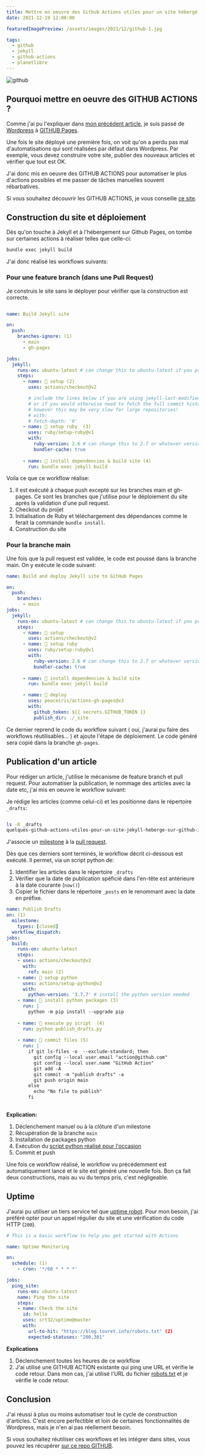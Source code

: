```yaml
---
title: Mettre en oeuvre des Github Actions utiles pour un site hébergé sur Github pages
date: 2021-12-19 12:00:00

featuredImagePreview: /assets/images/2021/12/github-1.jpg

tags:
  - github
  - jekyll
  - github-actions
  - planetlibre
---
```


![github](/assets/images/2021/12/github-1.jpg)

## Pourquoi mettre en oeuvre des GITHUB ACTIONS ?

Comme j'ai pu l'expliquer dans [mon précédent article](https://blog.touret.info/2021/12/06/migrer-un-blog-wordpress-vers-github-io/), je suis passé de [Wordpress](wordpress.com/) à [GITHUB Pages](https://pages.github.com/).

Une fois le site déployé une première fois, on voit qu'on a perdu pas mal d'automatisations qui sont réalisées par défaut dans Wordpress. Par exemple, vous devez construire votre site, publier des nouveaux articles et vérifier que tout est OK.

J'ai donc mis en oeuvre des GITHUB ACTIONS pour automatiser le plus d'actions possibles et me passer de tâches manuelles souvent rébarbatives.

Si vous souhaitez découvrir les GITHUB ACTIONS, je vous conseille [ce site](https://github.com/features/actions).

## Construction du site et déploiement

Dès qu'on touche à Jekyll et à l'hébergement sur Github Pages, on tombe sur certaines actions à réaliser telles que celle-ci:

```bash
bundle exec jekyll build 
``` 

J'ai donc réalisé les workflows suivants:

### Pour une feature branch (dans une Pull Request)
Je construis le site sans le déployer pour vérifier que la construction est correcte.

```yaml

name: Build Jekyll site

on:
  push:
    branches-ignore: (1)
      - main
      - gh-pages

jobs:
  jekyll:
    runs-on: ubuntu-latest # can change this to ubuntu-latest if you prefer
    steps:
      - name: 📂 setup (2)
        uses: actions/checkout@v2

        # include the lines below if you are using jekyll-last-modified-at
        # or if you would otherwise need to fetch the full commit history
        # however this may be very slow for large repositories!
        # with:
        # fetch-depth: '0'
      - name: 💎 setup ruby  (3)
        uses: ruby/setup-ruby@v1
        with:
          ruby-version: 2.6 # can change this to 2.7 or whatever version you prefer
          bundler-cache: true
      
      - name: 🔨 install dependencies & build site (4)
        run: bundle exec jekyll build
```

Voila ce que ce workflow réalise:

1. Il est exécuté à chaque push excepté sur les branches main et gh-pages. Ce sont les branches que j'utilise pour le déploiement du site après la validation d'une pull request.
2. Checkout du projet
3. Initialisation de Ruby et téléchargement des dépendances comme le ferait la commande ``bundle install``.
4. Construction du site

### Pour la branche main

Une fois que la pull request est validée, le code est poussé dans la branche main. On y exécute le code suivant:

```yaml
name: Build and deploy Jekyll site to GitHub Pages

on:
  push:
    branches:
      - main
jobs:
  jekyll:
    runs-on: ubuntu-latest # can change this to ubuntu-latest if you prefer
    steps:
      - name: 📂 setup
        uses: actions/checkout@v2
      - name: 💎 setup ruby
        uses: ruby/setup-ruby@v1
        with:
          ruby-version: 2.6 # can change this to 2.7 or whatever version you prefer
          bundler-cache: true
      
      - name: 🔨 install dependencies & build site
        run: bundle exec jekyll build

      - name: 🚀 deploy
        uses: peaceiris/actions-gh-pages@v3
        with:
          github_token: ${{ secrets.GITHUB_TOKEN }}
          publish_dir: ./_site
```

Ce dernier reprend le code du workflow suivant ( oui, j'aurai pu faire des workflows réutilisables... ) et ajoute l'étape de déploiement.
Le code généré sera copié dans la branche ``gh-pages``.


## Publication d'un article

Pour rédiger un article, j'utilise le mécanisme de feature branch et pull request. Pour automatiser la publication, le nommage des articles avec la date etc, j'ai mis en oeuvre le workflow suivant:


Je rédige les articles (comme celui-ci) et les positionne dans le répertoire ``_drafts``:

```bash

ls -R _drafts                                                                                               
quelques-github-actions-utiles-pour-un-site-jekyll-heberge-sur-github-io.md
```

J'associe un [milestone](https://docs.github.com/en/issues/using-labels-and-milestones-to-track-work/about-milestones) à la [pull request](https://docs.github.com/en/pull-requests/collaborating-with-pull-requests/proposing-changes-to-your-work-with-pull-requests/about-pull-requests). 

Dès que ces derniers sont terminés, le workflow décrit ci-dessous est exécuté. 
Il permet, via un script python de:
1. Identifier les articles dans le répertoire ``_drafts``
2. Vérifier que la date de publication spéficié dans l'en-tête est antérieure à la date courante (``now()``)
3. Copier le fichier dans le répertoire ``_posts`` en le renommant avec la date en préfixe.

```yaml
name: Publish Drafts
on: (1)
  milestone:
    types: [closed]
  workflow_dispatch:
jobs:
  build:
    runs-on: ubuntu-latest
    steps:
    - uses: actions/checkout@v2
      with:
        ref: main (2)
    - name: 📂 setup python
      uses: actions/setup-python@v2
      with:
        python-version: '3.7.7' # install the python version needed
    - name: 💎 install python packages (3)
      run: |
        python -m pip install --upgrade pip 
          
    - name: 🔨 execute py script  (4)
      run: python publish_drafts.py
          
    - name: 🔨 commit files (5)
      run: |
        if git ls-files -o  --exclude-standard; then
          git config --local user.email "action@github.com"
          git config --local user.name "GitHub Action"
          git add -A
          git commit -m "publish drafts" -a
          git push origin main
        else
          echo "No file to publish"
        fi
          
```

**Explication:**

1. Déclenchement manuel ou à la clôture d'un milestone
2. Récupération de la branche ``main``
3. Installation de packages python
4. Exécution du [script python réalisé pour l'occasion](https://github.com/alexandre-touret/alexandre-touret.github.io/blob/main/publish_drafts.py)
5. Commit et push

Une fois ce workflow réalisé, le workflow vu précédemment est automatiquement lancé et le site est généré une nouvelle fois. Bon ça fait deux constructions, mais au vu du temps pris, c'est négligeable.

## Uptime

J'aurai pu utiliser un tiers service tel que [uptime robot](https://uptimerobot.com/). 
Pour mon besoin, j'ai préféré opter pour un appel régulier du site et une vérification du code HTTP (``200``).

```yaml
# This is a basic workflow to help you get started with Actions

name: Uptime Monitoring

on:
  schedule: (1)
    - cron: '*/60 * * * *'

jobs:
  ping_site:
    runs-on: ubuntu-latest
    name: Ping the site
    steps:
    - name: Check the site
      id: hello
      uses: srt32/uptime@master
      with:
        url-to-hit: "https://blog.touret.info/robots.txt" (2)
        expected-statuses: "200,301"
```


**Explications**

1. Déclenchement toutes les heures de ce workflow
2. J'ai utilisé une GITHUB ACTION existante qui ping une URL et vérifie le code retour. Dans mon cas, j'ai utilisé l'URL du fichier [robots.txt](https://developers.google.com/search/docs/advanced/robots/intro?hl=fr) et je vérifie le code retour.


## Conclusion
J'ai réussi à plus ou moins automatiser tout le cycle de construction d'articles. 
C'est encore perfectible et loin de certaines fonctionnalités de Wordpress, mais je n'en ai pas réellement besoin.

Si vous souhaitez réutiliser ces workflows et les intégrer dans sites, vous pouvez les récupérer [sur ce repo GITHUB](https://github.com/alexandre-touret/alexandre-touret.github.io).

